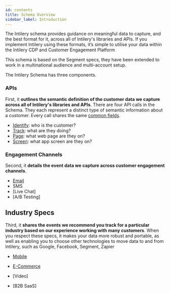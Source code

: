 ```yaml
---
id: contents
title: Schema Overview
sidebar_label: Introduction
---
```


The Intilery schema provides guidance on meaningful data to capture, and the best format for it, across all of Intilery's libraries and APIs. If you implement Intilery using these formats, it’s simple to utilise your data within the Intilery CDP and Customer Engagement Platform

This schema is based on the Segment specs, they have been extended to work in a multinational audience and multi-account setup.

The Intilery Schema has three components.

### APIs

First, it **outlines the semantic definition of the customer data we capture across all of Intilery's libraries and APIs**. There are four API calls in the Schema. They each represent a distinct type of semantic information about a customer. Every call shares the same [common fields](common).

- [Identify](./identify): who is the customer?
- [Track](./track): what are they doing?
- [Page](/docs/schema/page): what web page are they on?
- [Screen](./screen): what app screen are they on?

### Engagement Channels

Second, it **details the event data we capture across customer engagement channels**.

- [Email](./email)
- SMS
- [Live Chat]
- [A/B Testing]

## Industry Specs

Third, it **shares the events we recommend you track for a particular industry based on our experience working with many customers**. When you respect these specs, it makes your data more robust and portable, as well as enabling you to choose other technologies to move data to and from Intilery, such as Google, Facebook, Segment, Zapier

- [Mobile](./mobile)

- [E-Commerce](./retail)

- [Video]

- [B2B SaaS]